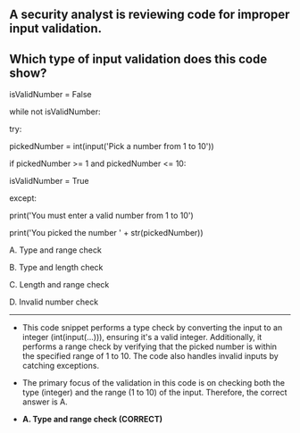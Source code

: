 ## A security analyst is reviewing code for improper input validation.   
 
## Which type of input validation does this code show?
 
isValidNumber = False 

while not isValidNumber: 

try: 

pickedNumber = int(input('Pick a number from 1 to 10')) 

if pickedNumber >= 1 and pickedNumber <= 10: 

 isValidNumber = True 
 
except: 

print('You must enter a valid number from 1 to 10') 

print('You picked the number ' + str(pickedNumber)) 

 
A. Type and range check

B. Type and length check

C. Length and range check

D. Invalid number check

---

- This code snippet performs a type check by converting the input to an integer (int(input(...))), ensuring it's a valid integer. Additionally, it performs a range check by verifying that the picked number is within the specified range of 1 to 10. The code also handles invalid inputs by catching exceptions.

- The primary focus of the validation in this code is on checking both the type (integer) and the range (1 to 10) of the input. Therefore, the correct answer is A.

- **A. Type and range check (CORRECT)**
